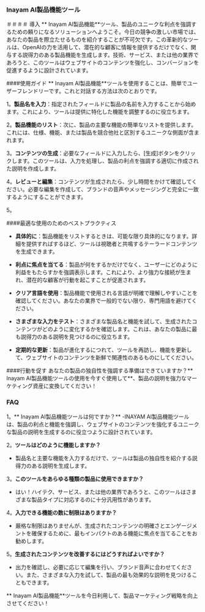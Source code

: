 ### Inayam AI製品機能ツール

＃＃＃＃ 導入
** Inayam AI製品機能**ツール、製品のユニークな利点を強調するための頼りになるソリューションへようこそ。今日の競争の激しい市場では、あなたの製品を際立たせるものを紹介することが不可欠です。この革新的なツールは、OpenAIの力を活用して、潜在的な顧客に情報を提供するだけでなく、関与する説得力のある製品機能を生成します。技術、サービス、または他の業界であろうと、このツールはウェブサイトのコンテンツを強化し、コンバージョンを促進するように設計されています。

####使用ガイド
** Inayam AI製品機能**ツールを使用することは、簡単でユーザーフレンドリーです。これと対話する方法は次のとおりです。

1。**製品名を入力**：指定されたフィールドに製品の名前を入力することから始めます。これにより、ツールは提供に特化した機能を調整するのに役立ちます。

2。**製品機能のリスト**：次に、製品の主要な機能の簡単なリストを提供します。これには、仕様、機能、または製品を競合他社と区別するユニークな側面が含まれます。

3。**コンテンツの生成**：必要なフィールドに入力したら、[生成]ボタンをクリックします。このツールは、入力を処理し、製品の利点を強調する適切に作成された説明を作成します。

4。**レビューと編集**：コンテンツが生成されたら、少し時間をかけて確認してください。必要な編集を作成して、ブランドの音声やメッセージングと完全に一致するようにすることができます。

5。

####最適な使用のためのベストプラクティス
-  **具体的に**：製品機能をリストするときは、可能な限り具体的になります。詳細を提供すればするほど、ツールは視聴者と共鳴するテーラードコンテンツを生成できます。

-  **利点に焦点を当てる**：製品が何をするかだけでなく、ユーザーにどのように利益をもたらすかを強調表示します。これにより、より強力な接続が生まれ、潜在的な顧客が行動を起こすことが促進されます。

-  **クリア言語を使用**：製品機能で使用される言語が明確で理解しやすいことを確認してください。あなたの業界で一般的でない限り、専門用語を避けてください。

-  **さまざまな入力をテスト**：さまざまな製品名と機能を試して、生成されたコンテンツがどのように変化するかを確認します。これは、あなたの製品に最も説得力のある説明を見つけるのに役立ちます。

-  **定期的な更新**：製品が進化するにつれて、ツールを再訪し、機能を更新して、ウェブサイトのコンテンツを新鮮で関連性のあるものにしてください。

####行動を促す
あなたの製品の独自性を強調する準備はできていますか？** Inayam AI製品機能ツールの使用を今すぐ使用して**、製品の説明を強力なマーケティング資産に変換してください！

### FAQ

1。** Inayam AI製品機能ツールは何ですか？**
-INAYAM AI製品機能ツールは、製品の利点と機能を強調し、ウェブサイトのコンテンツを強化するユニークな製品の説明を生成するのに役立つように設計されています。

2。**ツールはどのように機能しますか？**
- 製品名と主要な機能を入力するだけで、ツールは製品の独自性を紹介する説得力のある説明を生成します。

3。**このツールをあらゆる種類の製品に使用できますか？**
- はい！ハイテク、サービス、または他の業界であろうと、このツールはさまざまな製品タイプに対応するのに十分汎用性があります。

4。**入力できる機能の数に制限はありますか？**
- 厳格な制限はありませんが、生成されたコンテンツの明確さとエンゲージメントを確保するために、最もインパクトのある機能に焦点を当てることをお勧めします。

5。**生成されたコンテンツを改善するにはどうすればよいですか？**
- 出力を確認し、必要に応じて編集を行い、ブランド音声に合わせてください。また、さまざまな入力を試して、製品の最も効果的な説明を見つけることもできます。

** Inayam AI製品機能**ツールを今日利用して、製品マーケティング戦略を向上させてください！